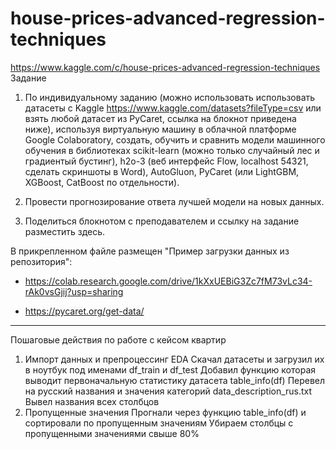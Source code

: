 # house-prices-advanced-regression-techniques
https://www.kaggle.com/c/house-prices-advanced-regression-techniques
Задание
1. По индивидуальному заданию (можно использовать использовать датасеты с Kaggle https://www.kaggle.com/datasets?fileType=csv или взять любой датасет из PyCaret, ссылка на блокнот приведена ниже), используя виртуальную машину в облачной платформе Google Colaboratory, создать, обучить и сравнить модели машинного обучения в библиотеках scikit-learn (можно только случайный лес и градиентый бустинг), h2o-3 (веб интерфейс Flow, localhost 54321, сделать скриншоты в Word), AutoGluon, PyCaret (или LightGBM,  XGBoost,  CatBoost по отдельности).

2. Провести прогнозирование ответа лучшей модели на новых данных.

3. Поделиться блокнотом с преподавателем и ссылку на задание разместить здесь.

В прикрепленном файле размещен "Пример загрузки данных из репозитория":

- https://colab.research.google.com/drive/1kXxUEBiG3Zc7fM73vLc34-rAk0vsGjij?usp=sharing

- https://pycaret.org/get-data/

--------------------------------------------------------------------
Пошаговые действия по работе с кейсом квартир
1) Импорт данных и препроцессинг EDA
Скачал датасеты и загрузил их в ноутбук под именами df_train и df_test
Добавил функцию которая выводит первоначальную статистику датасета table_info(df)
Перевел на русский названия и значения категорий data_description_rus.txt
Вывел названия всех столбцов
2) Пропущенные значения
Прогнали через функцию table_info(df) и сортировали по пропущенным значениям
Убираем столбцы с пропущенными значениями свыше 80% 

